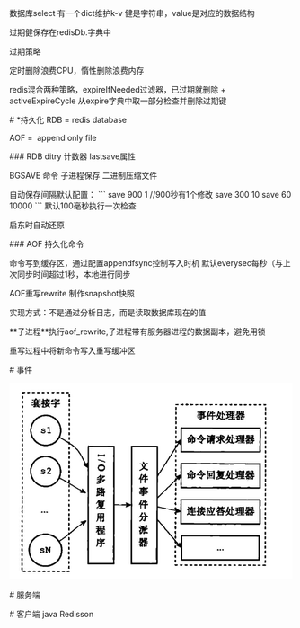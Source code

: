数据库select 有一个dict维护k-v 健是字符串，value是对应的数据结构

过期健保存在redisDb.字典中

过期策略

定时删除浪费CPU，惰性删除浪费内存

redis混合两种策略，expireIfNeeded过滤器，已过期就删除 + activeExpireCycle 从expire字典中取一部分检查并删除过期键

\# \*持久化
RDB = redis database

AOF =  append only file

\### RDB
ditry 计数器 lastsave属性

BGSAVE 命令 子进程保存 二进制压缩文件

自动保存间隔默认配置：
\`\`\`
save 900 1 //900秒有1个修改
save 300 10
save 60 10000
\`\`\`
默认100毫秒执行一次检查

启东时自动还原

\### AOF
持久化命令

命令写到缓存区，通过配置appendfsync控制写入时机 默认everysec每秒（与上次同步时间超过1秒，本地进行同步

AOF重写rewrite 制作snapshot快照

实现方式：不是通过分析日志，而是读取数据库现在的值

\*\*子进程\*\*执行aof\_rewrite,子进程带有服务器进程的数据副本，避免用锁

重写过程中将新命令写入重写缓冲区

\# 事件

![image.png](assert/1617087732625-44a12639-6c1e-485c-834b-be7f8a6fc728.png)

\# 服务端

\# 客户端
java Redisson